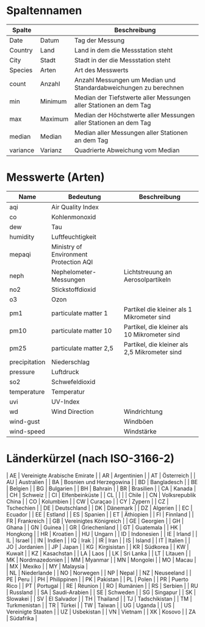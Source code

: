 # Spaltennamen

| Spalte    |           | Beschreibung                                                      |
|-----------|-----------|-------------------------------------------------------------------|
| Date      |   Datum   | Tag der Messung                                                   |
| Country   |   Land    | Land in dem die Messstation steht                                 |
| City      |   Stadt   | Stadt in der die Messstation steht                                |
| Species   |   Arten   | Art des Messwerts                                                 |
| count     |   Anzahl  | Anzahl Messungen um Median und Standardabweichungen zu berechnen  |
| min       |   Minimum | Median der Tiefstwerte aller Messungen aller Stationen an dem Tag |
| max       |   Maximum | Median der Höchstwerte aller Messungen aller Stationen an dem Tag |
| median    |   Median  | Median aller Messungen aller Stationen an dem Tag                 |
| variance  |   Varianz | Quadrierte Abweichung vom Median                                  |

# Messwerte (Arten)
| Name          | Bedeutung                                 | Beschreibung                                           |
|-----------    |-------------------------------------------|--------------------------------------------------------|
| aqi           | Air Quality Index                         |
| co            | Kohlenmonoxid                             |
| dew           | Tau                                       |
| humidity      | Luftfeuchtigkeit                          |
| mepaqi        | Ministry of Environment Protection AQI    |
| neph          | Nephelometer-Messungen                    | Lichtstreuung an Aerosolpartikeln
| no2           | Stickstoffdioxid                          |
| o3            | Ozon                                      |
| pm1           | particulate matter 1                      | Partikel die kleiner als 1 Mikrometer sind
| pm10          | particulate matter 10                     | Partikel, die kleiner als 10 Mikrometer sind
| pm25          | particulate matter 2,5                    | Partikel, die kleiner als 2,5 Mikrometer sind
| precipitation | Niederschlag                              |
| pressure      | Luftdruck                                 |
| so2           | Schwefeldioxid                            |
| temperature   | Temperatur                                |
| uvi           | UV-Index                                  |
| wd            | Wind Direction                            | Windrichtung
| wind-gust     |                                           | Windböen
| wind-speed    |                                           | Windstärke

# Länderkürzel (nach ISO-3166-2)

| AE |  Vereinigte Arabische Emirate    |
| AR |  Argentinien                     |
| AT |  Österreich                      |
| AU |  Australien                      |
| BA |  Bosnien und Herzegowina         |
| BD |  Bangladesch                     |
| BE |  Belgien                         |
| BG |  Bulgarien                       |
| BH |  Bahrain                         |
| BR |  Brasilien                       |
| CA |  Kanada                          |
| CH |  Schweiz                         |
| CI |  Elfenbeinküste                  | 
| CL |                                  |
|    |  Chile                           |
| CN |  Volksrepublik China             |
| CO |  Kolumbien                       |
| CW |  Curaçao                         |
| CY |  Zypern                          |
| CZ |  Tschechien                      |
| DE |  Deutschland                     |
| DK |  Dänemark                        |
| DZ |  Algerien                        |
| EC |  Ecuador                         |
| EE |  Estland                         |
| ES |  Spanien                         |
| ET |  Äthiopien                       |
| FI |  Finnland                        |
| FR |  Frankreich                      |
| GB |  Vereinigtes Königreich          |
| GE |  Georgien                        |
| GH |  Ghana                           |
| GN |  Guinea                          |
| GR |  Griechenland                    |
| GT |  Guatemala                       |
| HK |  Hongkong                        |
| HR |  Kroatien                        |
| HU |  Ungarn                          |
| ID |  Indonesien                      |
| IE |  Irland                          |
| IL |  Israel                          |
| IN |  Indien                          |
| IQ |  Irak                            |
| IR |  Iran                            |
| IS |  Island                          |
| IT |  Italien                         |
| JO |  Jordanien                       |
| JP |  Japan                           |
| KG |  Kirgisistan                     |
| KR |  Südkorea                        |
| KW |  Kuwait                          |
| KZ |  Kasachstan                      |
| LA |  Laos                            |
| LK |  Sri Lanka                       |
| LT |  Litauen                         |
| MK |  Nordmazedonien                  |
| MM |  Myanmar                         |
| MN |  Mongolei                        |
| MO |  Macau                           |
| MX |  Mexiko                          |
| MY |  Malaysia                        |       
| NL |  Niederlande                     |
| NO |  Norwegen                        |
| NP |  Nepal                           |
| NZ |  Neuseeland                      |
| PE |  Peru                            |
| PH |  Philippinen                     |
| PK |  Pakistan                        |
| PL |  Polen                           |
| PR |  Puerto Rico                     |
| PT |  Portugal                        |
| RE |  Réunion                         |
| RO |  Rumänien                        |
| RS |  Serbien                         |
| RU |  Russland                        |
| SA |  Saudi-Arabien                   |
| SE |  Schweden                        |
| SG |  Singapur                        |
| SK |  Slowakei                        |
| SV |  El Salvador                     |
| TH |  Thailand                        |
| TJ |  Tadschikistan                   |
| TM |  Turkmenistan                    |
| TR |  Türkei                          |
| TW |  Taiwan                          |
| UG |  Uganda                          |
| US |  Vereinigte Staaten              |
| UZ |  Usbekistan                      |
| VN |  Vietnam                         |
| XK |  Kosovo                          |
| ZA |  Südafrika                       |